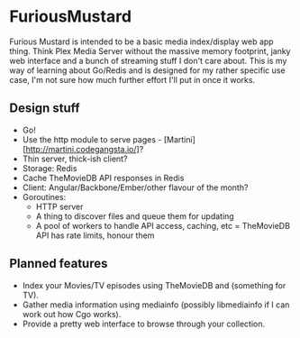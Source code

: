 FuriousMustard
==============

Furious Mustard is intended to be a basic media index/display web app thing. Think Plex Media Server without the massive memory footprint, janky web interface and a bunch of streaming stuff I don't care about. This is my way of learning about Go/Redis and is designed for my rather specific use case, I'm not sure how much further effort I'll put in once it works.

Design stuff
------------
- Go!
- Use the http module to serve pages - [Martini][http://martini.codegangsta.io/]?
- Thin server, thick-ish client?
- Storage: Redis
- Cache TheMovieDB API responses in Redis
- Client: Angular/Backbone/Ember/other flavour of the month?
- Goroutines:
  + HTTP server
  + A thing to discover files and queue them for updating
  + A pool of workers to handle API access, caching, etc
    = TheMovieDB API has rate limits, honour them

Planned features
----------------
- Index your Movies/TV episodes using TheMovieDB and (something for TV).
- Gather media information using mediainfo (possibly libmediainfo if I can work out how Cgo works).
- Provide a pretty web interface to browse through your collection.
